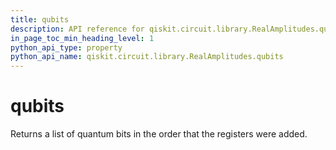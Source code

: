 ```yaml
---
title: qubits
description: API reference for qiskit.circuit.library.RealAmplitudes.qubits
in_page_toc_min_heading_level: 1
python_api_type: property
python_api_name: qiskit.circuit.library.RealAmplitudes.qubits
---
```


# qubits

Returns a list of quantum bits in the order that the registers were added.

